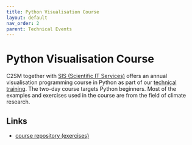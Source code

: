```yaml
---
title: Python Visualisation Course
layout: default
nav_order: 2
parent: Technical Events
---
```


# Python Visualisation Course
C2SM together with [SIS (Scientific IT Services)](https://sis.id.ethz.ch) offers an annual visualisation programming course in Python as part of our [technical training](https://c2sm.ethz.ch/education/technical-training.html).
The two-day course targets Python beginners. Most of the examples and exercises used in the course are from the field of climate research.

## Links
- [course repository (exercises)](https://github.com/C2SM/pyvis/tree/main)
